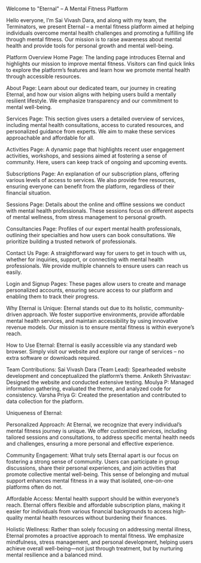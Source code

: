 Welcome to "Eternal" – A Mental Fitness Platform

Hello everyone, I’m Sai Vivash Dara, and along with my team, the Terminators, we present Eternal – a mental fitness platform aimed at helping individuals overcome mental health challenges and promoting a fulfilling life through mental fitness. Our mission is to raise awareness about mental health and provide tools for personal growth and mental well-being.

Platform Overview
Home Page:
The landing page introduces Eternal and highlights our mission to improve mental fitness. Visitors can find quick links to explore the platform’s features and learn how we promote mental health through accessible resources.

About Page:
Learn about our dedicated team, our journey in creating Eternal, and how our vision aligns with helping users build a mentally resilient lifestyle. We emphasize transparency and our commitment to mental well-being.

Services Page:
This section gives users a detailed overview of services, including mental health consultations, access to curated resources, and personalized guidance from experts. We aim to make these services approachable and affordable for all.

Activities Page:
A dynamic page that highlights recent user engagement activities, workshops, and sessions aimed at fostering a sense of community. Here, users can keep track of ongoing and upcoming events.

Subscriptions Page:
An explanation of our subscription plans, offering various levels of access to services. We also provide free resources, ensuring everyone can benefit from the platform, regardless of their financial situation.

Sessions Page:
Details about the online and offline sessions we conduct with mental health professionals. These sessions focus on different aspects of mental wellness, from stress management to personal growth.

Consultancies Page:
Profiles of our expert mental health professionals, outlining their specialties and how users can book consultations. We prioritize building a trusted network of professionals.

Contact Us Page:
A straightforward way for users to get in touch with us, whether for inquiries, support, or connecting with mental health professionals. We provide multiple channels to ensure users can reach us easily.

Login and Signup Pages:
These pages allow users to create and manage personalized accounts, ensuring secure access to our platform and enabling them to track their progress.

Why Eternal is Unique:
Eternal stands out due to its holistic, community-driven approach. We foster supportive environments, provide affordable mental health services, and maintain accessibility by using innovative revenue models. Our mission is to ensure mental fitness is within everyone’s reach.

How to Use Eternal:
Eternal is easily accessible via any standard web browser. Simply visit our website and explore our range of services – no extra software or downloads required.

Team Contributions:
Sai Vivash Dara (Team Lead): Spearheaded website development and conceptualized the platform’s theme.
Aniketh Shrivastav: Designed the website and conducted extensive testing.
Moulya P: Managed information gathering, evaluated the theme, and analyzed code for consistency.
Varsha Priya G: Created the presentation and contributed to data collection for the platform.

Uniqueness of Eternal:

Personalized Approach: At Eternal, we recognize that every individual’s mental fitness journey is unique. We offer customized services, including tailored sessions and consultations, to address specific mental health needs and challenges, ensuring a more personal and effective experience.

Community Engagement: What truly sets Eternal apart is our focus on fostering a strong sense of community. Users can participate in group discussions, share their personal experiences, and join activities that promote collective mental well-being. This sense of belonging and mutual support enhances mental fitness in a way that isolated, one-on-one platforms often do not.

Affordable Access: Mental health support should be within everyone’s reach. Eternal offers flexible and affordable subscription plans, making it easier for individuals from various financial backgrounds to access high-quality mental health resources without burdening their finances.

Holistic Wellness: Rather than solely focusing on addressing mental illness, Eternal promotes a proactive approach to mental fitness. We emphasize mindfulness, stress management, and personal development, helping users achieve overall well-being—not just through treatment, but by nurturing mental resilience and a balanced mind.

